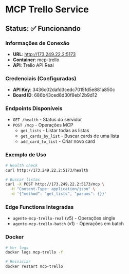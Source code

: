 # MCP Trello Service

## Status: ✅ Funcionando

### Informações de Conexão
- **URL**: http://173.249.22.2:5173
- **Container**: mcp-trello
- **API**: Trello API Real

### Credenciais (Configuradas)
- **API Key**: 3436c02dafd3cedc7015fd5e881a850c
- **Board ID**: 686b43ced8d30f8eb12b9d12

### Endpoints Disponíveis
- `GET /health` - Status do servidor
- `POST /mcp` - Operações MCP
  - `get_lists` - Listar todas as listas
  - `get_cards_by_list` - Buscar cards de uma lista
  - `add_card_to_list` - Criar novo card

### Exemplo de Uso
```bash
# Health check
curl http://173.249.22.2:5173/health

# Buscar listas
curl -X POST http://173.249.22.2:5173/mcp \
  -H "Content-Type: application/json" \
  -d '{"method": "get_lists", "params": {}}'
```

### Edge Functions Integradas
- `agente-mcp-trello-real` (v5) - Operações single
- `agente-mcp-trello-batch` (v1) - Operações em batch

### Docker
```bash
# Ver logs
docker logs mcp-trello -f

# Reiniciar
docker restart mcp-trello
```